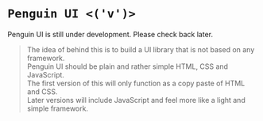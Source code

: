 # `Penguin UI <('v')>`

Penguin UI is still under development. Please check back later.

> The idea of behind this is to build a UI library that is not based on any framework.<br>
> Penguin UI should be plain and rather simple HTML, CSS and JavaScript.<br>
> The first version of this will only function as a copy paste of HTML and CSS.<br>
> Later versions will include JavaScript and feel more like a light and simple framework.
